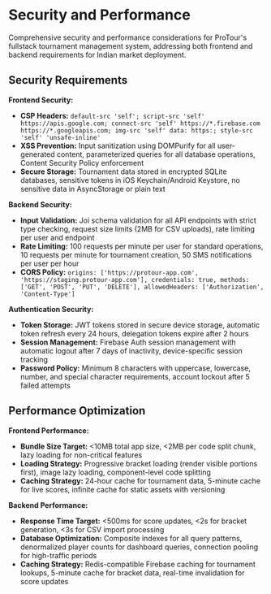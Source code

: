 # Security and Performance

Comprehensive security and performance considerations for ProTour's fullstack tournament management system, addressing both frontend and backend requirements for Indian market deployment.

## Security Requirements

**Frontend Security:**
- **CSP Headers:** `default-src 'self'; script-src 'self' https://apis.google.com; connect-src 'self' https://*.firebase.com https://*.googleapis.com; img-src 'self' data: https:; style-src 'self' 'unsafe-inline'`
- **XSS Prevention:** Input sanitization using DOMPurify for all user-generated content, parameterized queries for all database operations, Content Security Policy enforcement
- **Secure Storage:** Tournament data stored in encrypted SQLite databases, sensitive tokens in iOS Keychain/Android Keystore, no sensitive data in AsyncStorage or plain text

**Backend Security:**
- **Input Validation:** Joi schema validation for all API endpoints with strict type checking, request size limits (2MB for CSV uploads), rate limiting per user and endpoint
- **Rate Limiting:** 100 requests per minute per user for standard operations, 10 requests per minute for tournament creation, 50 SMS notifications per user per hour
- **CORS Policy:** `origins: ['https://protour-app.com', 'https://staging.protour-app.com'], credentials: true, methods: ['GET', 'POST', 'PUT', 'DELETE'], allowedHeaders: ['Authorization', 'Content-Type']`

**Authentication Security:**
- **Token Storage:** JWT tokens stored in secure device storage, automatic token refresh every 24 hours, delegation tokens expire after 2 hours
- **Session Management:** Firebase Auth session management with automatic logout after 7 days of inactivity, device-specific session tracking
- **Password Policy:** Minimum 8 characters with uppercase, lowercase, number, and special character requirements, account lockout after 5 failed attempts

## Performance Optimization

**Frontend Performance:**
- **Bundle Size Target:** <10MB total app size, <2MB per code split chunk, lazy loading for non-critical features
- **Loading Strategy:** Progressive bracket loading (render visible portions first), image lazy loading, component-level code splitting
- **Caching Strategy:** 24-hour cache for tournament data, 5-minute cache for live scores, infinite cache for static assets with versioning

**Backend Performance:**
- **Response Time Target:** <500ms for score updates, <2s for bracket generation, <3s for CSV import processing
- **Database Optimization:** Composite indexes for all query patterns, denormalized player counts for dashboard queries, connection pooling for high-traffic periods
- **Caching Strategy:** Redis-compatible Firebase caching for tournament lookups, 5-minute cache for bracket data, real-time invalidation for score updates
